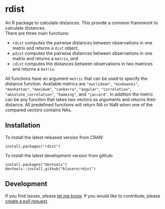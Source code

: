 # rdist

An R package to calculate distances. This provide a common framework to calculate distances.  
There are three main functions: 
- `rdist` computes the pairwise distances between observations in one matrix and returns a `dist` object,
- `pdist` computes the pairwise distances between observations in one matrix and returns a `matrix`, and
- `cdist` computes the distances between observations in two matrices and returns a `matrix`. 

All functions have an argument `metric` that can be used to specify the distance function. Available metrics are `"euclidean"`, `"minkowski"`, `"manhattan"`, `"maximum"`, `"canberra"`, `"angular"`, `"correlation"`, `"absolute_correlation"`, `"hamming"`, and `"jaccard"`. In addition the metric can be any function that takes two vectors as arguments and returns their distance.
All predefined functions will return NA or NaN when one of the compared vectors contains NAs.

## Installation 

To install the latest released version from CRAN:

    install.packages("rdist")

To install the latest development version from github:

    install.packages("devtools")
    devtools::install_github("blasern/rdist")

## Development
 
If you find issues, please [let me know](https://github.com/blasern/rdist/issues). 
If you would like to contribute, please [create a pull request](https://github.com/blasern/rdist/compare).
